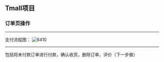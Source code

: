 ## Tmall项目

### 订单页操作

------------------------
支付流程图：
![6410](https://user-images.githubusercontent.com/17522733/77327340-62f52900-6d1b-11ea-8849-0b539f7cb375.png)

-------------------------
包括将未付款订单进行付款，确认收货，删除订单，评价（下一步做）